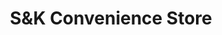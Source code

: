 ---
title: "S&K Convenience Store"
url: /gaylord/sundk-convenience-store-m-32-east/
shop: Lebensmittel
---